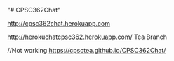 "# CPSC362Chat" 

http://cpsc362chat.herokuapp.com

http://herokuchatcpsc362.herokuapp.com/ Tea Branch

//Not working
https://cpsctea.github.io/CPSC362Chat/
